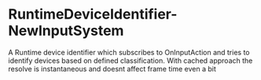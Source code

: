 # RuntimeDeviceIdentifier-NewInputSystem
A Runtime device identifier which subscribes to OnInputAction and tries to identify devices based on defined classification. With cached approach the resolve is instantaneous and doesnt affect frame time even a bit
